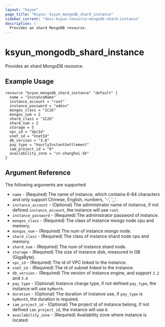 ```yaml
---
layout: "ksyun"
page_title: "Ksyun: ksyun_mongodb_shard_instance"
sidebar_current: "docs-ksyun-resource-mongodb-shard-instance"
description: |-
  Provides an shard MongoDB resource.
---
```


# ksyun_mongodb_shard_instance

Provides an shard MongoDB resource.

## Example Usage

```hcl
resource "ksyun_mongodb_shard_instance" "default" {
  name = "InstanceName"
  instance_account = "root"
  instance_password = "admin"
  mongos_class = "1C2G"
  mongos_num = 2
  shard_class = "1C2G"
  shard_num = 2
  storage = 5
  vpc_id = "VpcId"
  vnet_id = "VnetId"
  db_version = "3.6"
  pay_type = "hourlyInstantSettlement"
  iam_project_id = "0"
  availability_zone = "cn-shanghai-3b"
}
```

## Argument Reference

The following arguments are supported:

* `name` - (Required) The name of instance, which contains 6-64 characters and only support Chinese, English, numbers, '-', '_'.
* `instance_account` - (Optional) The administrator name of instance, if not defined `instance_account`, the instance will use `root`.
* `instance_password` - (Required) The administrator password of instance.
* `mongos_class` - (Required) The class of instance mongo node cpu and memory.
* `mongos_num` - (Required) The num of instance mongo node.
* `shard_class` - (Required) The class of instance shard node cpu and memory.
* `shard_num` - (Required) The num of instance shard node.
* `storage` - (Required) The size of instance disk, measured in GB (GigaByte).
* `vpc_id` - (Required) The id of VPC linked to the instance.
* `vnet_id` - (Required) The id of subnet linked to the instance.
* `db_version` - (Required) The version of instance engine, and support `3.2` and `3.6`
* `pay_type` - (Optional) Instance charge type, if not defined `pay_type`, the instance will use `byMonth`.
* `duration` - (Optional) The duration of instance use, if `pay_type` is `byMonth`, the duration is required.
* `iam_project_id` - (Optional) The project id of instance belong, if not defined `iam_project_id`, the instance will use `0`.
* `availability_zone` - (Required) Availability zone where instance is located.